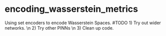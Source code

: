 # encoding_wasserstein_metrics
Using set encoders to encode Wasserstein Spaces. 
#TODO 1) Try out wider networks. \n
2) Try other PINNs \n
3) Clean up code.
